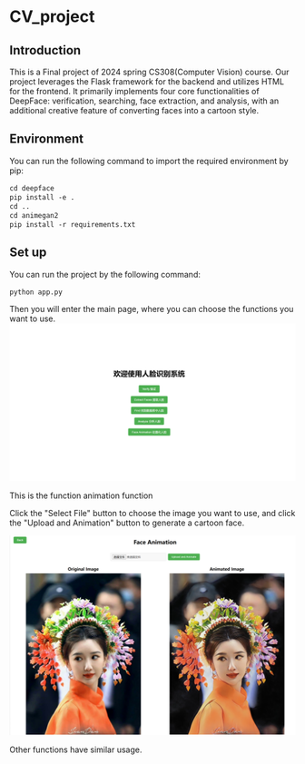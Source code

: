 # CV_project

## Introduction
This is a Final project of 2024 spring CS308(Computer Vision) course. Our project leverages the Flask framework for the backend and utilizes HTML for the frontend. It primarily implements four core functionalities of DeepFace: verification, searching, face extraction, and analysis, with an additional creative feature of converting faces into a cartoon style.

## Environment
You can run the following command to import the required environment by pip:
```
cd deepface
pip install -e .
cd ..
cd animegan2
pip install -r requirements.txt
```

## Set up
You can run the project by the following command:
```
python app.py
```
Then you will enter the main page, where you can choose the functions you want to use.
![](./img/readme/1.png)

This is the function animation function

Click the "Select File" button to choose the image you want to use, and click the "Upload and Animation" button to generate a cartoon face.

![](./img/readme/animate2.png)

Other functions have similar usage.
